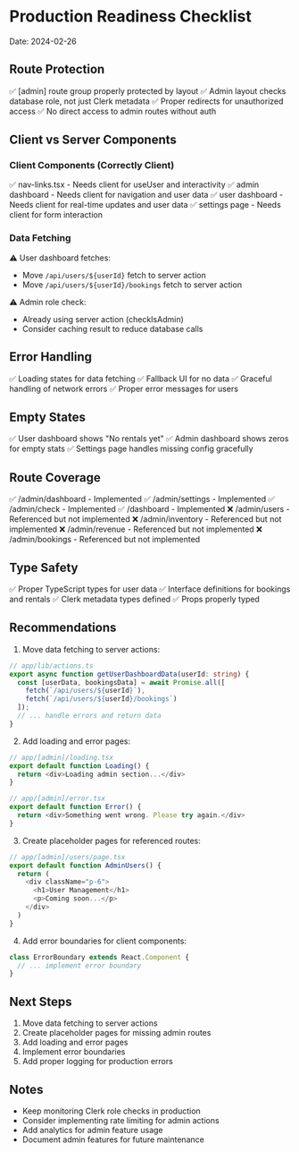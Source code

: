 # Production Readiness Checklist
Date: 2024-02-26

## Route Protection
✅ [admin] route group properly protected by layout
✅ Admin layout checks database role, not just Clerk metadata
✅ Proper redirects for unauthorized access
✅ No direct access to admin routes without auth

## Client vs Server Components
### Client Components (Correctly Client)
✅ nav-links.tsx - Needs client for useUser and interactivity
✅ admin dashboard - Needs client for navigation and user data
✅ user dashboard - Needs client for real-time updates and user data
✅ settings page - Needs client for form interaction

### Data Fetching
⚠️ User dashboard fetches:
- Move `/api/users/${userId}` fetch to server action
- Move `/api/users/${userId}/bookings` fetch to server action

⚠️ Admin role check:
- Already using server action (checkIsAdmin)
- Consider caching result to reduce database calls

## Error Handling
✅ Loading states for data fetching
✅ Fallback UI for no data
✅ Graceful handling of network errors
✅ Proper error messages for users

## Empty States
✅ User dashboard shows "No rentals yet"
✅ Admin dashboard shows zeros for empty stats
✅ Settings page handles missing config gracefully

## Route Coverage
✅ /admin/dashboard - Implemented
✅ /admin/settings - Implemented
✅ /admin/check - Implemented
✅ /dashboard - Implemented
❌ /admin/users - Referenced but not implemented
❌ /admin/inventory - Referenced but not implemented
❌ /admin/revenue - Referenced but not implemented
❌ /admin/bookings - Referenced but not implemented

## Type Safety
✅ Proper TypeScript types for user data
✅ Interface definitions for bookings and rentals
✅ Clerk metadata types defined
✅ Props properly typed

## Recommendations
1. Move data fetching to server actions:
```typescript
// app/lib/actions.ts
export async function getUserDashboardData(userId: string) {
  const [userData, bookingsData] = await Promise.all([
    fetch(`/api/users/${userId}`),
    fetch(`/api/users/${userId}/bookings`)
  ]);
  // ... handle errors and return data
}
```

2. Add loading and error pages:
```typescript
// app/[admin]/loading.tsx
export default function Loading() {
  return <div>Loading admin section...</div>
}

// app/[admin]/error.tsx
export default function Error() {
  return <div>Something went wrong. Please try again.</div>
}
```

3. Create placeholder pages for referenced routes:
```typescript
// app/[admin]/users/page.tsx
export default function AdminUsers() {
  return (
    <div className="p-6">
      <h1>User Management</h1>
      <p>Coming soon...</p>
    </div>
  )
}
```

4. Add error boundaries for client components:
```typescript
class ErrorBoundary extends React.Component {
  // ... implement error boundary
}
```

## Next Steps
1. Move data fetching to server actions
2. Create placeholder pages for missing admin routes
3. Add loading and error pages
4. Implement error boundaries
5. Add proper logging for production errors

## Notes
- Keep monitoring Clerk role checks in production
- Consider implementing rate limiting for admin actions
- Add analytics for admin feature usage
- Document admin features for future maintenance
